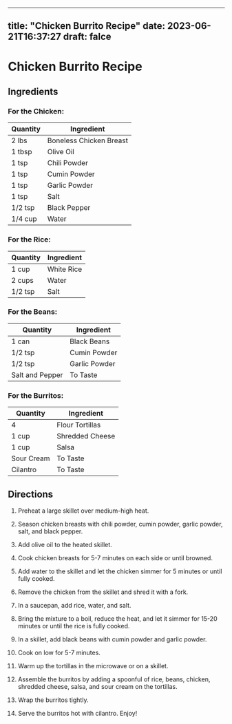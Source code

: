 
---
title: "Chicken Burrito Recipe"
date: 2023-06-21T16:37:27
draft: falce
---

# Chicken Burrito Recipe

## Ingredients

### For the Chicken:

| Quantity | Ingredient |
|----------|------------|
| 2 lbs | Boneless Chicken Breast |
| 1 tbsp | Olive Oil |
| 1 tsp | Chili Powder |
| 1 tsp | Cumin Powder |
| 1 tsp | Garlic Powder |
| 1 tsp | Salt |
| 1/2 tsp | Black Pepper |
| 1/4 cup | Water |

### For the Rice:

| Quantity | Ingredient |
|----------|------------|
| 1 cup | White Rice |
| 2 cups | Water |
| 1/2 tsp | Salt |

### For the Beans:

| Quantity | Ingredient |
|----------|------------|
| 1 can | Black Beans |
| 1/2 tsp | Cumin Powder |
| 1/2 tsp | Garlic Powder |
| Salt and Pepper | To Taste |

### For the Burritos:

| Quantity | Ingredient |
|----------|------------|
| 4 | Flour Tortillas |
| 1 cup | Shredded Cheese |
| 1 cup | Salsa |
| Sour Cream | To Taste |
| Cilantro | To Taste |

## Directions

1. Preheat a large skillet over medium-high heat.

2. Season chicken breasts with chili powder, cumin powder, garlic powder, salt, and black pepper.

3. Add olive oil to the heated skillet.

4. Cook chicken breasts for 5-7 minutes on each side or until browned.

5. Add water to the skillet and let the chicken simmer for 5 minutes or until fully cooked.

6. Remove the chicken from the skillet and shred it with a fork.

7. In a saucepan, add rice, water, and salt.

8. Bring the mixture to a boil, reduce the heat, and let it simmer for 15-20 minutes or until the rice is fully cooked.

9. In a skillet, add black beans with cumin powder and garlic powder.

10. Cook on low for 5-7 minutes.

11. Warm up the tortillas in the microwave or on a skillet.

12. Assemble the burritos by adding a spoonful of rice, beans, chicken, shredded cheese, salsa, and sour cream on the tortillas.

13. Wrap the burritos tightly.

14. Serve the burritos hot with cilantro. Enjoy!
